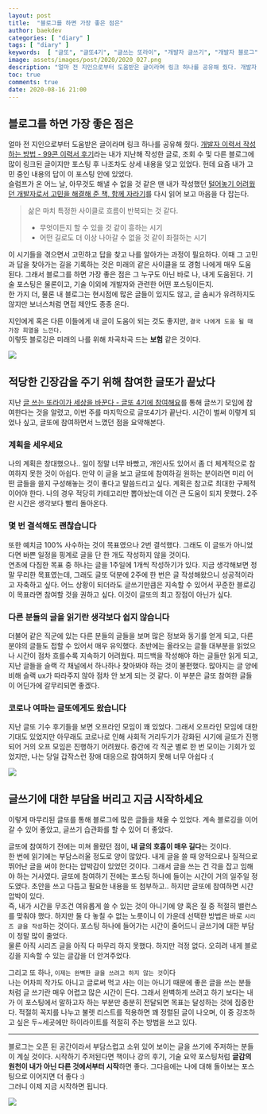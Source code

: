 ```yaml
---
layout: post
title:  "블로그를 하면 가장 좋은 점은"
author: baekdev
categories: [ "diary" ]
tags: [ "diary" ]
keywords:  [ "글또", "글또4기", "글쓰는 또라이", "개발자 글쓰기", "개발자 블로그" ]  
image: assets/images/post/2020/2020_027.png    
description: "얼마 전 지인으로부터 도움받은 글이라며 링크 하나를 공유해 줬다. 개발자 이력서 작성하는 방법 - 99콘 이력서 후기라는 내가 지난해 작성한 글로, 조회 수 및 다른 블로그에 많이 링크된 글로, 포스팅 후 나조차도 상세 내용을 잊고 있었다. 헌데 요즘 내가 고민 중인 내용의 답이 이 포스팅 안에 있었다. 슬럼프가 온 어느 날, 아무것도 해낼 수 없을 것 같은 땐 내가 작성했던 털어놓기 어려웠던 개발자로서 고민을 해결해 준 책, 함께 자라기를 다시 읽어 보고 마음을 다 잡는다."    
toc: true  
comments: true  
date: 2020-08-16 21:00      
---    
```



## 블로그를 하면 가장 좋은 점은  

얼마 전 지인으로부터 도움받은 글이라며 링크 하나를 공유해 줬다. [개발자 이력서 작성하는 방법 - 99콘 이력서 후기]({{site.url}}{{site.baseUrl}}/post/2/)라는 내가 지난해 작성한 글로, 조회 수 및 다른 블로그에 많이 링크된 글이지만 포스팅 후 나조차도 상세 내용을 잊고 있었다. 헌데 요즘 내가 고민 중인 내용의 답이 이 포스팅 안에 있었다.  
슬럼프가 온 어느 날, 아무것도 해낼 수 없을 것 같은 땐 내가 작성했던 [털어놓기 어려웠던 개발자로서 고민을 해결해 준 책, 함께 자라기]({{site.url}}{{site.baseUrl}}/post/16)를 다시 읽어 보고 마음을 다 잡는다.  

> 삶은 마치 특정한 사이클로 흐름이 반복되는 것 같다.  
> - 무엇이든지 할 수 있을 것 같이 흥하는 시기   
> - 어떤 길로도 더 이상 나아갈 수 없을 것 같이 좌절하는 시기   
   
이 시기들을 겪으면서 고민하고 답을 찾고 나를 알아가는 과정이 필요하다. 이때 그 고민과 답을 찾아가는 길을 기록하는 것은 미래의 같은 사이클을 또 경험  나에게 매우 도움 된다. 그래서 블로그를 하면 가장 좋은 점은 그 누구도 아닌 바로 나, 내게 도움된다. 기술 포스팅은 물론이고, 기술 이외에 개발자와 관련한 어떤 포스팅이든지.  
한 가지 더, 물론 내 블로그는 현시점에 많은 글들이 있지도 않고, 글 솜씨가 유려하지도 않지만 보너스처럼 면접 제안도 종종 온다.  

지인에게 혹은 다른 이들에게 내 글이 도움이 되는 것도 좋지만, `결국 나에게 도움 될 때 가장 희열을 느낀다.`   
이렇듯 블로깅은 미래의 나를 위해 차곡차곡 드는 **보험** 같은 것이다.   

![]({{site.url}}{{site.baseurl}}/{{site.assetsurl}}/images/post/2020/2020_016.png)  

## 적당한 긴장감을 주기 위해 참여한 글또가 끝났다    

지난 [글 쓰는 또라이가 세상을 바꾼다 - 글또 4기에 참여해요]({{site.url}}{{site.baseUrl}}/post/19)를 통해 글쓰기 모임에 참여한다는 것을 알렸고, 이번 주를 마지막으로 글또4기가 끝난다. 시간이 벌써 이렇게 되었나 싶고, 글또에 참여하면서 느꼈던 점을 요약해본다.  

### 계획을 세우세요  
나의 계획은 창대했으나.. 일이 정말 너무 바빴고, 개인사도 있어서 좀 더 체계적으로 참여하지 못한 것이 아쉽다. 만약 이 글을 보고 글또에 참여하길 원하는 분이라면 미리 어떤 글들을 쓸지 구성해놓는 것이 좋다고 말씀드리고 싶다. 계획은 참고로 최대한 구체적이어야 한다. 나의 경우 적당히 카테고리만 뽑아놨는데 이건 큰 도움이 되지 못했다. 2주란 시간은 생각보다 빨리 돌아온다.   

### 몇 번 결석해도 괜찮습니다  
또한 예치금 100% 사수하는 것이 목표였으나 2번 결석했다. 그래도 이 글또가 아니었다면 바쁜 일정을 핑계로 글을 단 한 개도 작성하지 않을 것이다.  
연초에 다짐한 목표 중 하나는 글을 1주일에 1개씩 작성하기가 있다. 지금 생각해보면 정말 무리한 목표였는데, 그래도 글또 덕분에 2주에 한 번은 글 작성해왔으니 성공적이라고 자축하고 싶다. 어느 상황이 되더라도 글쓰기만큼은 지속할 수 있어서 꾸준한 블로깅이 목표라면 참여할 것을 권하고 싶다. 이것이 글또의 최고 장점이 아닌가 싶다.  

### 다른 분들의 글을 읽기란 생각보다 쉽지 않습니다  
더불어 같은 직군에 있는 다른 분들의 글들을 보며 많은 정보와 동기를 얻게 되고, 다른 분야의 글들도 접할 수 있어서 매우 유익했다. 초반에는 올라오는 글들 대부분을 읽었으나 시간이 점차 흐를수록 지속하기 어려웠다. 피드백을 작성해야 하는 글들만 읽게 되고, 지난 글들을 슬랙 각 채널에서 하나하나 찾아봐야 하는 것이 불편했다. 많아지는 글 양에 비해 슬랙 ux가 따라주지 않아 점차 안 보게 되는 것 같다. 이 부분은 글또 참여한 글들이 어딘가에 갈무리되면 좋겠다.  

### 코로나 여파는 글또에게도 왔습니다  
지난 글또 기수 후기들을 보면 오프라인 모임이 꽤 있었다. 그래서 오프라인 모임에 대한 기대도 있었지만 아무래도 코로나로 인해 사회적 거리두기가 강화된 시기에 글또가 진행되어 거의 오프 모임은 진행하기 어려웠다. 중간에 각 직군 별로 한 번 모이는 기회가 있었지만, 나는 당일 갑작스런 장애 대응으로 참여하지 못해 너무 아쉽다 :(  

![]({{site.url}}{{site.baseurl}}/{{site.assetsurl}}/images/post/2020/2020_019.png)  

## 글쓰기에 대한 부담을 버리고 지금 시작하세요  
이렇게 마무리된 글또를 통해 블로그에 많은 글들을 채울 수 있었다. 계속 블로깅을 이어갈 수 있어 좋았고, 글쓰기 습관화를 할 수 있어 더 좋았다.  

글또에 참여하기 전에는 미쳐 몰랐던 점이, **내 글의 호흡이 매우 길다**는 것이다.  
한 번에 읽기에는 부담스러울 정도로 양이 많았다. 내게 글을 쓸 때 양적으로나 질적으로 뛰어난 글을 써야 한다는 압박감이 있었던 것이다. 그래서 글을 쓰는 건 각을 잡고 임해야 하는 거사였다. 글또에 참여하기 전에는 포스팅 하나에 들이는 시간이 거의 일주일 정도였다. 초안을 쓰고 다듬고 필요한 내용을 또 첨부하고.. 하지만 글또에 참여하면 시간 압박이 있다.  
즉, 내가 시간을 무조건 여유롭게 쓸 수 있는 것이 아니기에 양 혹은 질 중 적절히 밸런스를 맞춰야 했다. 하지만 둘 다 놓칠 수 없는 노릇이니 이 가운데 선택한 방법은 바로 `시리즈 글을 작성`하는 것이다. 포스팅 하나에 들어가는 시간이 줄어드니 글쓰기에 대한 부담이 정말 많이 줄었다.  
물론 아직 시리즈 글을 아직 다 마무리 하지 못했다. 하지만 걱정 없다. 오히려 내게 블로깅을 지속할 수 있는 글감을 더 안겨주었다.  

그리고 또 하나, `이제는 완벽한 글을 쓰려고 하지 않는 것`이다   
나는 어차피 작가도 아니고 글로써 먹고 사는 이는 아니기 때문에 좋은 글을 쓰는 분들 처럼 글 쓰기란 매우 어렵고 많은 시간이 든다. 그래서 완벽하게 쓰려고 하기 보다는 내가 이 포스팅에서 말하고자 하는 부분만 충분히 전달되면 목표는 달성하는 것에 집중한다. 적절히 꼭지를 나누고 불렛 리스트를 적용하면 꽤 정렬된 글이 나오며, 이 중 강조하고 싶은 두~세곳에만 하이라이트를 적절히 주는 방법을 쓰고 있다.    

---  

블로그는 오픈 된 공간이라서 부담스럽고 소위 있어 보이는 글을 쓰기에 주저하는 분들이 계실 것이다. 시작하기 주저된다면 책이나 강의 후기, 기술 요약 포스팅처럼 **글감의 원천이 내가 아닌 다른 것에서부터 시작**하면 좋다. 그다음에는 나에 대해 돌아보는 포스팅으로 이어지면 더 좋다 :)   
그러니 이제 지금 시작하면 됩니다.  

![]({{site.url}}{{site.baseurl}}/{{site.assetsurl}}/images/post/2020/2020_027.png)  

<br/>
<br/>
